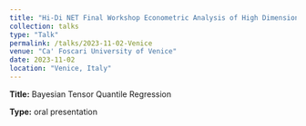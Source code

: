 ```yaml
---
title: "Hi-Di NET Final Workshop Econometric Analysis of High Dimensional Network Structures in Macroeconomics and Finance"
collection: talks
type: "Talk"
permalink: /talks/2023-11-02-Venice
venue: "Ca' Foscari University of Venice"
date: 2023-11-02
location: "Venice, Italy"
---
```


<!-- [More information here](https://www.ecb.europa.eu/press/conferences/html/20230612_forecasting_techniques_CALL.en.html) -->


**Title:** Bayesian Tensor Quantile Regression

<!-- **Co-authors:** Maria F. Pintado, Luca Rossinib, Alex Shestopaloff -->

**Type:** oral presentation